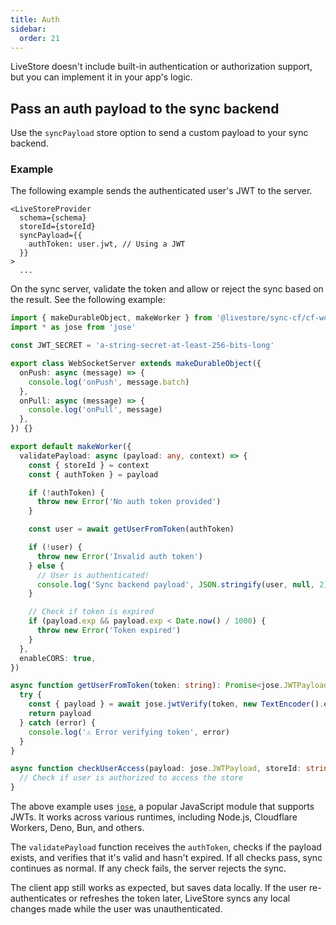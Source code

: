 ```yaml
---
title: Auth
sidebar:
  order: 21
---
```


LiveStore doesn't include built-in authentication or authorization support, but you can implement it in your app's logic.

## Pass an auth payload to the sync backend

Use the `syncPayload` store option to send a custom payload to your sync backend.

### Example

The following example sends the authenticated user's JWT to the server.

```tsx
<LiveStoreProvider
  schema={schema}
  storeId={storeId}
  syncPayload={{
    authToken: user.jwt, // Using a JWT
  }}
>
  ...
```

On the sync server, validate the token and allow or reject the sync based on the result. See the following example:

```ts
import { makeDurableObject, makeWorker } from '@livestore/sync-cf/cf-worker'
import * as jose from 'jose'

const JWT_SECRET = 'a-string-secret-at-least-256-bits-long'

export class WebSocketServer extends makeDurableObject({
  onPush: async (message) => {
    console.log('onPush', message.batch)
  },
  onPull: async (message) => {
    console.log('onPull', message)
  },
}) {}

export default makeWorker({
  validatePayload: async (payload: any, context) => {
    const { storeId } = context
    const { authToken } = payload

    if (!authToken) {
      throw new Error('No auth token provided')
    }

    const user = await getUserFromToken(authToken)

    if (!user) {
      throw new Error('Invalid auth token')
    } else {
      // User is authenticated!
      console.log('Sync backend payload', JSON.stringify(user, null, 2))
    }

    // Check if token is expired
    if (payload.exp && payload.exp < Date.now() / 1000) {
      throw new Error('Token expired')
    }
  },
  enableCORS: true,
})

async function getUserFromToken(token: string): Promise<jose.JWTPayload | undefined> {
  try {
    const { payload } = await jose.jwtVerify(token, new TextEncoder().encode(JWT_SECRET))
    return payload
  } catch (error) {
    console.log('⚠️ Error verifying token', error)
  }
}

async function checkUserAccess(payload: jose.JWTPayload, storeId: string): Promise<void> {
  // Check if user is authorized to access the store
}
```

The above example uses [`jose`](https://www.npmjs.com/package/jose), a popular JavaScript module that supports JWTs. It works across various runtimes, including Node.js, Cloudflare Workers, Deno, Bun, and others.

The `validatePayload` function receives the `authToken`, checks if the payload exists, and verifies that it's valid and hasn't expired. If all checks pass, sync continues as normal. If any check fails, the server rejects the sync.

The client app still works as expected, but saves data locally. If the user re-authenticates or refreshes the token later, LiveStore syncs any local changes made while the user was unauthenticated.

